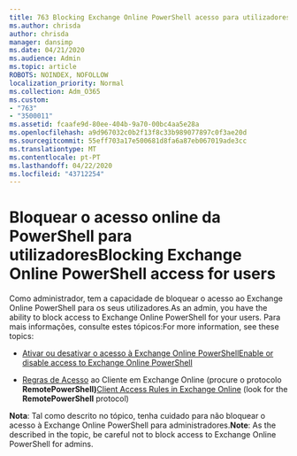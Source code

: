 ```yaml
---
title: 763 Blocking Exchange Online PowerShell acesso para utilizadores
ms.author: chrisda
author: chrisda
manager: dansimp
ms.date: 04/21/2020
ms.audience: Admin
ms.topic: article
ROBOTS: NOINDEX, NOFOLLOW
localization_priority: Normal
ms.collection: Adm_O365
ms.custom:
- "763"
- "3500011"
ms.assetid: fcaafe9d-80ee-404b-9a70-00bc4aa5e28a
ms.openlocfilehash: a9d967032c0b2f13f8c33b989077897c0f3ae20d
ms.sourcegitcommit: 55eff703a17e500681d8fa6a87eb067019ade3cc
ms.translationtype: MT
ms.contentlocale: pt-PT
ms.lasthandoff: 04/22/2020
ms.locfileid: "43712254"
---
```

# <a name="blocking-exchange-online-powershell-access-for-users"></a><span data-ttu-id="2c4e6-102">Bloquear o acesso online da PowerShell para utilizadores</span><span class="sxs-lookup"><span data-stu-id="2c4e6-102">Blocking Exchange Online PowerShell access for users</span></span>
<span data-ttu-id="2c4e6-103">Como administrador, tem a capacidade de bloquear o acesso ao Exchange Online PowerShell para os seus utilizadores.</span><span class="sxs-lookup"><span data-stu-id="2c4e6-103">As an admin, you have the ability to block access to Exchange Online PowerShell for your users.</span></span> <span data-ttu-id="2c4e6-104">Para mais informações, consulte estes tópicos:</span><span class="sxs-lookup"><span data-stu-id="2c4e6-104">For more information, see these topics:</span></span>

- [<span data-ttu-id="2c4e6-105">Ativar ou desativar o acesso à Exchange Online PowerShell</span><span class="sxs-lookup"><span data-stu-id="2c4e6-105">Enable or disable access to Exchange Online PowerShell</span></span>](https://docs.microsoft.com/powershell/exchange/exchange-online/disable-access-to-exchange-online-powershell)

- <span data-ttu-id="2c4e6-106">[Regras de Acesso](https://technet.microsoft.com/library/mt842508.aspx) ao Cliente em Exchange Online (procure o protocolo **RemotePowerShell)**</span><span class="sxs-lookup"><span data-stu-id="2c4e6-106">[Client Access Rules in Exchange Online](https://technet.microsoft.com/library/mt842508.aspx) (look for the **RemotePowerShell** protocol)</span></span> 

<span data-ttu-id="2c4e6-107">**Nota**: Tal como descrito no tópico, tenha cuidado para não bloquear o acesso à Exchange Online PowerShell para administradores.</span><span class="sxs-lookup"><span data-stu-id="2c4e6-107">**Note**: As the described in the topic, be careful not to block access to Exchange Online PowerShell for admins.</span></span>
